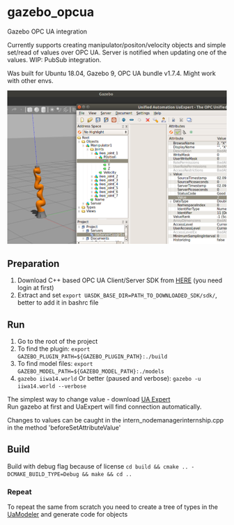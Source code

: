 # gazebo_opcua
Gazebo OPC UA integration

Currently supports creating manipulator/positon/velocity objects 
and simple set/read of values over OPC UA. Server is notified 
when updating one of the values. WIP: PubSub integration.

Was built for Ubuntu 18.04, Gazebo 9, OPC UA bundle v1.7.4. Might work with other envs.

![Snippet](images/example.png)


## Preparation
1. Download C++ based OPC UA Client/Server SDK from [HERE](https://www.unified-automation.com/downloads/opc-ua-development.html) (you need login at first)
2. Extract and set `export UASDK_BASE_DIR=PATH_TO_DOWNLOADED_SDK/sdk/`, 
better to add it in bashrc file

## Run
1. Go to the root of the project
2. To find the plugin: 
`export GAZEBO_PLUGIN_PATH=${GAZEBO_PLUGIN_PATH}:./build`
3. To find model files:
`export GAZEBO_MODEL_PATH=${GAZEBO_MODEL_PATH}:./models` 
4. `gazebo iiwa14.world`
Or better (paused and verbose): `gazebo -u iiwa14.world --verbose`

The simplest way to change value - download [UA Expert](https://www.unified-automation.com/downloads/opc-ua-clients.html)  
Run gazebo at first and UaExpert will find connection automatically.

Changes to values can be caught in the intern_nodemanagerinternship.cpp in the 
method 'beforeSetAttributeValue'

## Build
Build with debug flag because of license
`cd build && cmake .. -DCMAKE_BUILD_TYPE=Debug && make && cd ..`

### Repeat
To repeat the same from scratch you need to create a tree of types in 
the [UaModeler](https://www.unified-automation.com/downloads/opc-ua-development) and generate
code for objects